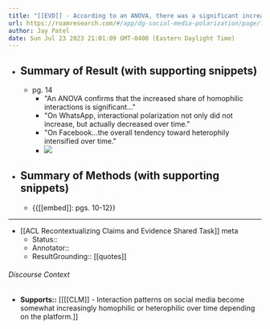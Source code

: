 ```yaml
---
title: "[[EVD]] - According to an ANOVA, there was a significant increased share of homophilic interactions on Twitter, though it decreased on WhatsApp and Facebook. - [[@yarchiPoliticalPolarizationDigital2020]]"
url: https://roamresearch.com/#/app/dg-social-media-polarization/page/TISp5t3pO
author: Jay Patel
date: Sun Jul 23 2023 21:01:09 GMT-0400 (Eastern Daylight Time)
---
```


- ## Summary of Result (with supporting snippets)
    - pg. 14
        - "An ANOVA confirms that the increased share of homophilic interactions is significant..."
        - "On WhatsApp, interactional polarization not only did not increase, but actually decreased over time."
        - "On Facebook...the overall tendency toward heterophily intensified over time."
        - ![](https://firebasestorage.googleapis.com/v0/b/firescript-577a2.appspot.com/o/imgs%2Fapp%2Fdg-social-media-polarization%2FyKwQfrqPOT.png?alt=media&token=7283a07b-f5be-406f-9921-aba137ad59d8)
- ## Summary of Methods (with supporting snippets)
    - {{[[embed]]: pgs. 10-12}}
- ---
- [[ACL Recontextualizing Claims and Evidence Shared Task]] meta
    - Status::
    - Annotator::
    - ResultGrounding:: [[quotes]]

###### Discourse Context

- **Supports::** [[[[CLM]] - Interaction patterns on social media become somewhat increasingly homophilic or heterophilic over time depending on the platform.]]
